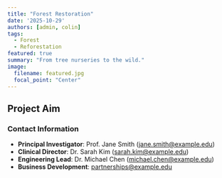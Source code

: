 ```yaml
---
title: "Forest Restoration"
date: '2025-10-29'
authors: [admin, colin]
tags:
  - Forest
  - Reforestation
featured: true
summary: "From tree nurseries to the wild."
image:
  filename: featured.jpg
  focal_point: "Center"
---
```


## Project Aim


### Contact Information
- **Principal Investigator**: Prof. Jane Smith (jane.smith@example.edu)
- **Clinical Director**: Dr. Sarah Kim (sarah.kim@example.edu)
- **Engineering Lead**: Dr. Michael Chen (michael.chen@example.edu)
- **Business Development**: partnerships@example.edu